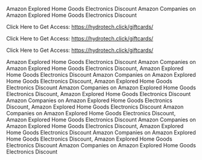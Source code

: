 Amazon Explored Home Goods Electronics Discount Amazon Companies on Amazon Explored Home Goods Electronics Discount

Click Here to Get Access: https://hydrotech.click/giftcards/

Click Here to Get Access: https://hydrotech.click/giftcards/

Click Here to Get Access: https://hydrotech.click/giftcards/

Amazon Explored Home Goods Electronics Discount Amazon Companies on Amazon Explored Home Goods Electronics Discount, Amazon Explored Home Goods Electronics Discount Amazon Companies on Amazon Explored Home Goods Electronics Discount, Amazon Explored Home Goods Electronics Discount Amazon Companies on Amazon Explored Home Goods Electronics Discount, Amazon Explored Home Goods Electronics Discount Amazon Companies on Amazon Explored Home Goods Electronics Discount, Amazon Explored Home Goods Electronics Discount Amazon Companies on Amazon Explored Home Goods Electronics Discount, Amazon Explored Home Goods Electronics Discount Amazon Companies on Amazon Explored Home Goods Electronics Discount, Amazon Explored Home Goods Electronics Discount Amazon Companies on Amazon Explored Home Goods Electronics Discount, Amazon Explored Home Goods Electronics Discount Amazon Companies on Amazon Explored Home Goods Electronics Discount
